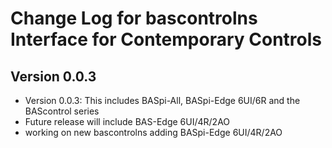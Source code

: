 # Change Log for bascontrolns Interface for Contemporary Controls

## Version 0.0.3

- Version 0.0.3: This includes BASpi-All, BASpi-Edge 6UI/6R and the BAScontrol series
- Future release will include BAS-Edge 6UI/4R/2AO
- working on new bascontrolns adding BASpi-Edge 6UI/4R/2AO
